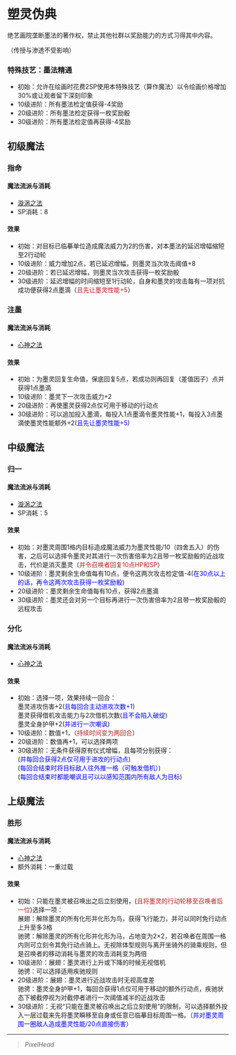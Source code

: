 # 塑灵伪典

绝艺画院垄断墨法的著作权，禁止其他社群以奖励能力的方式习得其中内容。

（传授与渗透不受影响）

### 特殊技艺：墨法精通

* 初始：允许在绘画时花费2SP使用本特殊技艺（算作魔法）以令绘画价格增加30%或让观者留下深刻印象
* 10级进阶：所有墨法检定值获得-4奖励
* 20级进阶：所有墨法检定获得一枚奖励骰
* 30级进阶：所有墨法检定值再获得-4奖励

## 初级魔法

### 指命

#### 魔法流派与消耗

* <a href="/rules/V4.x rules/8·magic/#_10" target="_blank">漩涡之法</a>
* SP消耗：8

#### 效果

* 初始：对目标已临摹单位造成魔法威力为2的伤害，对本墨法的延迟增幅缩短至2行动轮
* 10级进阶：威力增加2点，若已延迟增幅，则墨灵当次攻击阈值+8
* 20级进阶：若已延迟增幅，则墨灵当次攻击获得一枚奖励骰
* 30级进阶：延迟增幅的时间缩短至1行动轮，自身和墨灵的攻击每有一项对抗成功便获得2点墨滴（<font color="#B22222">且先让墨灵性能+5</font>）

### 注墨

#### 魔法流派与消耗

* <a href="/rules/V4.x rules/8·magic/#_14" target="_blank">心神之法</a>

#### 效果

* 初始：为墨灵回复生命值，保底回复5点，若成功则再回复（差值因子）点并获得1点墨滴
* 10级进阶：墨灵下一次攻击威力+2
* 20级进阶：再使墨灵获得2点仅可用于移动的行动点
* 30级进阶：可以追加投入墨滴，每投入1点墨滴令墨灵性能+1，每投入3点墨滴使墨灵性能额外+2(<font color="#0000FF">且先让墨灵性能+5</font>)

## 中级魔法

### 归一

#### 魔法流派与消耗

* <a href="/rules/V4.x rules/8·magic/#_10" target="_blank">漩涡之法</a>
* SP消耗：5

#### 效果

* 初始：对墨灵周围1格内目标造成魔法威力为墨灵性能/10（四舍五入）的伤害，之后可以选择令墨灵对其进行一次伤害倍率为2且带一枚奖励骰的近战攻击，代价是消灭墨灵（<font color="#B22222">并令召唤者回复10点HP和SP</font>）
* 10级进阶：墨灵剩余生命值每有10点，便令这两次攻击检定值-4(<font color="#0000FF">在30点以上的话，再令这两次攻击获得一枚奖励骰</font>)
* 20级进阶：墨灵剩余生命值每有10点，获得2点墨滴
* 30级进阶：墨灵还会对另一个目标再进行一次伤害倍率为2且带一枚奖励骰的远程攻击

### 分化

#### 魔法流派与消耗

* <a href="/rules/V4.x rules/8·magic/#_14" target="_blank">心神之法</a>

#### 效果

* 初始：选择一项，效果持续一回合：<br>墨灵进攻伤害+2(<font color="#0000FF">且每回合主动进攻次数+1</font>)<br>墨灵获得借机攻击能力与2次借机次数(<font color="#0000FF">且不会陷入破绽</font>)<br>墨灵全身护甲+2(<font color="#0000FF">并进行一次嘲讽</font>)
* 10级进阶：数值+1，（<font color="#B22222">持续时间变为两回合</font>）
* 20级进阶：数值再+1，可以选择两项
* 30级进阶：无条件获得原有仪式增幅，且每项分别获得：<br>(<font color="#0000FF">并每回合获得2点仅可用于进攻的行动点</font>)<br>(<font color="#0000FF">每回合结束时将目标敌人往外推一格（可触发借机）</font>)<br>(<font color="#0000FF">每回合结束时都能嘲讽且可以以感知范围内所有敌人为目标</font>)

## 上级魔法

### 胜形

#### 魔法流派与消耗

* <a href="/rules/V4.x rules/8·magic/#_14" target="_blank">心神之法</a>
* 额外消耗：一重过载

#### 效果

* 初始：只能在墨灵被召唤出之后立刻使用，(<font color="#B22222">且将墨灵的行动轮移至召唤者后一位</font>)选择一项：<br>展翅：解除墨灵的所有化形并化形为鸟，获得飞行能力，并可以同时免行动点上升至多3格<br>驰骋：解除墨灵的所有化形并化形为马，占地变为2×2，若召唤者在周围一格内则可立刻令其免行动点骑上。无视除体型规则与离开坐骑外的骑乘规则，但是召唤者的移动消耗与墨灵的攻击消耗变为两倍
* 10级进阶：展翅：墨灵进行上升或下降的时候无视借机<br>驰骋：可以选择适用疾驰规则
* 20级进阶：展翅：墨灵进行近战攻击时无视高度差<br>驰骋：墨灵全身护甲+1，每回合获得1点仅可用于移动的额外行动点，疾驰状态下被截停视为对截停者进行一次阈值减半的近战攻击
* 30级进阶：无视“只能在墨灵被召唤出之后立刻使用”的限制，可以选择额外投入一层过载来先将墨灵瞬移至自身或任意已临摹目标周围一格。（<font color="#0000FF">并对墨灵周围一圈敌人造成墨灵性能/20点直接伤害</font>）

---

> *PixelHead*